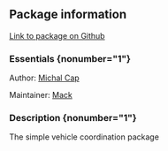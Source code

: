 <div id='veh_coordinator-autogenerated' markdown='1'>


<!-- do not edit this file, autogenerated -->

## Package information 

[Link to package on Github](github:org=duckietown,repo=Software,path=70-convenience-packages/veh_coordinator,branch=master18)

### Essentials {nonumber="1"}

Author: [Michal Cap](mailto:mcap@mit.edu)

Maintainer: [Mack](mailto:mack@duckietown.org)

### Description {nonumber="1"}

The simple vehicle coordination package



</div>

